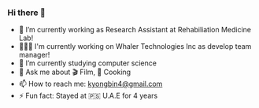 ### Hi there 👋

<!--
**yongbin4/yongbin4** is a ✨ _special_ ✨ repository because its `README.md` (this file) appears on your GitHub profile.

Here are some ideas to get you started:

- 🔭 I’m currently working on ...
- 🌱 I’m currently learning ...
- 👯 I’m looking to collaborate on ...
- 🤔 I’m looking for help with ...
- 💬 Ask me about ...
- 📫 How to reach me: ...
- 😄 Pronouns: ...
- ⚡ Fun fact: ...
-->

- 🔭 I’m currently working as Research Assistant at Rehabiliation Medicine Lab!
- 🧑🏻‍💻 I'm currently working on Whaler Technologies Inc as develop team manager!
- 🌱 I’m currently studying computer science
- 💬 Ask me about 🎬 Film, 🍻 Cooking
- 📫 How to reach me: kyongbin4@gmail.com
- ⚡ Fun fact: Stayed at 🇵🇸 U.A.E for 4 years
